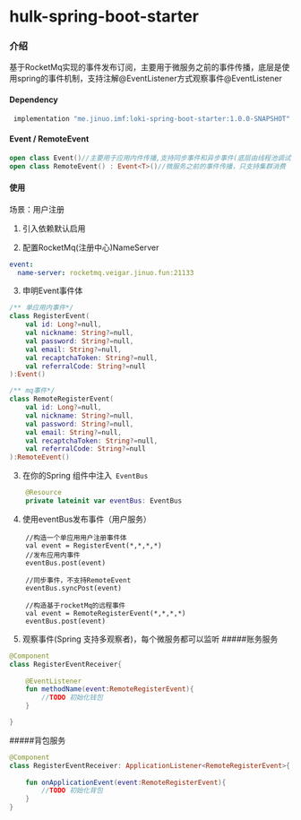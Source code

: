 # hulk-spring-boot-starter

### 介绍
基于RocketMq实现的事件发布订阅，主要用于微服务之前的事件传播，底层是使用spring的事件机制，支持注解@EventListener方式观察事件@EventListener

#### Dependency
```groovy
 implementation "me.jinuo.imf:loki-spring-boot-starter:1.0.0-SNAPSHOT"
```
####  Event / RemoteEvent


```kotlin
open class Event()//主要用于应用内件传播,支持同步事件和异步事件(底层由线程池调试)
open class RemoteEvent() : Event<T>()//微服务之前的事件传播，只支持集群消费
```

#### 使用
场景：用户注册
1.  引入依赖默认启用

2.  配置RocketMq(注册中心)NameServer
```yaml
event:
  name-server: rocketmq.veigar.jinuo.fun:21133
```
3. 申明Event事件体
```kotlin
/** 单应用内事件*/
class RegisterEvent(
    val id: Long?=null,
    val nickname: String?=null,
    val password: String?=null,
    val email: String?=null,
    val recaptchaToken: String?=null,
    val referralCode: String?=null
):Event()

/** mq事件*/
class RemoteRegisterEvent(
    val id: Long?=null,
    val nickname: String?=null,
    val password: String?=null,
    val email: String?=null,
    val recaptchaToken: String?=null,
    val referralCode: String?=null
):RemoteEvent()
```
3.  在你的Spring 组件中注入``` EventBus```
```kotlin
    @Resource
    private lateinit var eventBus: EventBus
```
4.  使用eventBus发布事件（用户服务）
```text
    //构造一个单应用用户注册事件体
    val event = RegisterEvent(*,*,*,*)
    //发布应用内事件
    eventBus.post(event)
    
    //同步事件，不支持RemoteEvent
    eventBus.syncPost(event)

    //构造基于rocketMq的远程事件
    val event = RemoteRegisterEvent(*,*,*,*)
    eventBus.post(event)

```
5.  观察事件(Spring 支持多观察者)，每个微服务都可以监听
#####账务服务
```kotlin
@Component
class RegisterEventReceiver{
    
    @EventListener
    fun methodName(event:RemoteRegisterEvent){
        //TODO 初始化钱包
    }   

}
```
#####背包服务
```kotlin
@Component
class RegisterEventReceiver: ApplicationListener<RemoteRegisterEvent>{
    
    fun onApplicationEvent(event:RemoteRegisterEvent){
        //TODO 初始化背包
    }   
}
```
